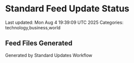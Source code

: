# Standard Feed Update Status
Last updated: Mon Aug  4 19:39:09 UTC 2025
Categories: technology,business,world

## Feed Files Generated

Generated by Standard Updates Workflow
